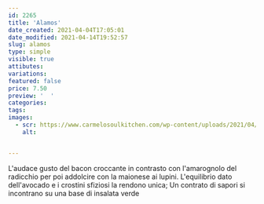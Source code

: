 ```yaml
---
id: 2265
title: 'Alamos'
date_created: 2021-04-04T17:05:01
date_modified: 2021-04-14T19:52:57
slug: alamos
type: simple
visible: true
attibutes: 
variations:
featured: false
price: 7.50
preview: '  '
categories: 
tags: 
images: 
  - scr: https://www.carmelosoulkitchen.com/wp-content/uploads/2021/04/ALAMOS-Salad-MKT-21.png
    alt: 


---
```


<p>L'audace gusto del bacon croccante in contrasto con l'amarognolo del radicchio per poi addolcire con la maionese ai lupini. L'equilibrio dato dell'avocado e i crostini sfiziosi la rendono unica; Un contrato di sapori si incontrano su una base di insalata verde</p>

